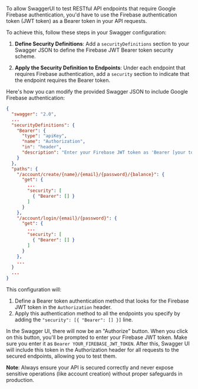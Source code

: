 To allow SwaggerUI to test RESTful API endpoints that require Google Firebase authentication, you'd have to use the Firebase authentication token (JWT token) as a Bearer token in your API requests.

To achieve this, follow these steps in your Swagger configuration:

1. **Define Security Definitions**:
   Add a `securityDefinitions` section to your Swagger JSON to define the Firebase JWT Bearer token security scheme.

2. **Apply the Security Definition to Endpoints**:
   Under each endpoint that requires Firebase authentication, add a `security` section to indicate that the endpoint requires the Bearer token.

Here's how you can modify the provided Swagger JSON to include Google Firebase authentication:

```json
{
  "swagger": "2.0",
  ...
  "securityDefinitions": {
    "Bearer": {
      "type": "apiKey",
      "name": "Authorization",
      "in": "header",
      "description": "Enter your Firebase JWT token as 'Bearer [your token]'"
    }
  },
  "paths": {
    "/account/create/{name}/{email}/{password}/{balance}": {
      "get": {
        ...
        "security": [
          { "Bearer": [] }
        ]
      }
    },
    "/account/login/{email}/{password}": {
      "get": {
        ...
        "security": [
          { "Bearer": [] }
        ]
      }
    },
    ...
  }
  ...
}
```

This configuration will:

1. Define a Bearer token authentication method that looks for the Firebase JWT token in the `Authorization` header.
2. Apply this authentication method to all the endpoints you specify by adding the `"security": [{ "Bearer": [] }]` line.

In the Swagger UI, there will now be an "Authorize" button. When you click on this button, you'll be prompted to enter your Firebase JWT token. Make sure you enter it as `Bearer YOUR_FIREBASE_JWT_TOKEN`. After this, Swagger UI will include this token in the Authorization header for all requests to the secured endpoints, allowing you to test them.

**Note**: Always ensure your API is secured correctly and never expose sensitive operations (like account creation) without proper safeguards in production.
